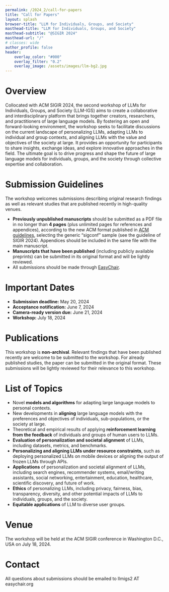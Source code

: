 ```yaml
---
permalink: /2024_2/call-for-papers
title: "Call for Papers"
layout: splash
browser-title: "LLM for Individuals, Groups, and Society"
masthead-title: "LLM for Individuals, Groups, and Society"
masthead-subtitle: "@SIGIR 2024"
masthead-url: "/"
# classes: wide
author_profile: false
header:
    overlay_color: "#000"
    overlay_filter: "0.2"
    overlay_image: /assets/images/llm-bg2.jpg
---
```


# Overview

Collocated with ACM SIGIR 2024, the second workshop of LLMs for Individuals, Groups, and Society (LLM-IGS) aims to create a collaborative and interdisciplinary platform that brings together creators, researchers, and practitioners of large language models. By fostering an open and forward-looking environment, the workshop seeks to facilitate discussions on the current landscape of personalizing LLMs, adapting LLMs to individual and group contexts, and aligning LLMs with the value and objectives of the society at large. It provides an opportunity for participants to share insights, exchange ideas, and explore innovative approaches in the field. The ultimate goal is to drive progress and shape the future of large language models for individuals, groups, and the society through collective expertise and collaboration.

# Submission Guidelines

The workshop welcomes submissions describing original research findings as well as relevant studies that are published recently in high-quality venues.

- **Previously unpublished manuscripts** should be submitted as a PDF file in no longer than **4 pages** (plus unlimited pages for references and appendices), according to the new ACM format published in [ACM guidelines](http://www.acm.org/publications/proceedings-template), selecting the generic “sigconf” sample (see the guideline of SIGIR 2024). Appendices should be included in the same file with the main manuscript.
- **Manuscripts that have been published** (including publicly available preprints) can be submitted in its original format and will be lightly reviewed.
- All submissions should be made through [EasyChair](https://easychair.org/conferences/?conf=llmigs2).

# Important Dates

- **Submission deadline:** May 20, 2024
- **Acceptance notification:** June 7, 2024
- **Camera-ready version due:** June 21, 2024
- **Workshop:** July 18, 2024

# Publications

This workshop is **non-archival**. Relevant findings that have been published recently are welcome to be submitted to the workshop. For already published studies, the paper can be submitted in the original format. These submissions will be lightly reviewed for their relevance to this workshop.

# List of Topics

- Novel **models and algorithms** for adapting large language models to personal contexts.
- New developments in **aligning** large language models with the preferences and objectives of individuals, sub-populations, or the society at large.
- Theoretical and empirical results of applying **reinforcement learning from the feedback** of individuals and groups of human users to LLMs.
- **Evaluation of personalization and societal alignment** of LLMs, including datasets, metrics, and benchmarks.
- **Personalizing and aligning LLMs under resource constraints**, such as deploying personalized LLMs on mobile devices or aligning the output of frozen LLMs through APIs.
- **Applications** of personalization and societal alignment of LLMs, including search engines, recommender systems, email/writing assistants, social networking, entertainment, education, healthcare, scientific discovery, and future of work.
- **Ethics** of personalizing LLMs, including privacy, fairness, bias, transparency, diversity, and other potential impacts of LLMs to individuals, groups, and the society.
- **Equitable applications** of LLM to diverse user groups.

# Venue

The workshop will be held at the ACM SIGIR conference in Washington D.C., USA on July 18, 2024.

# Contact

All questions about submissions should be emailed to llmigs2 AT easychair.org

